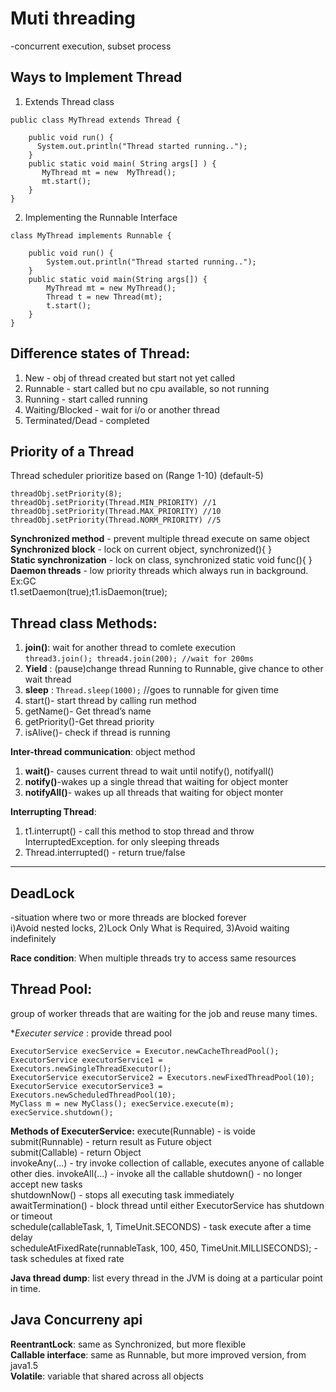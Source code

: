 # Muti threading
-concurrent execution, subset process  

## Ways to Implement Thread
1. Extends Thread class  
```
public class MyThread extends Thread {
     
    public void run() {
      System.out.println("Thread started running..");
    }
    public static void main( String args[] ) {
       MyThread mt = new  MyThread();
       mt.start();
    }
}
```
2. Implementing the Runnable Interface
```
class MyThread implements Runnable {

    public void run() {
        System.out.println("Thread started running..");
    }
    public static void main(String args[]) {
        MyThread mt = new MyThread();
        Thread t = new Thread(mt);
        t.start();
    }
}
```
## Difference states of Thread:
1. New - obj of thread created but start not yet called  
2. Runnable - start called but no cpu available, so not running  
3. Running - start called running  
4. Waiting/Blocked - wait for i/o or another thread  
5. Terminated/Dead - completed  
	
## Priority of a Thread  
Thread scheduler prioritize based on (Range 1-10) (default-5)
```
threadObj.setPriority(8);
threadObj.setPriority(Thread.MIN_PRIORITY) //1
threadObj.setPriority(Thread.MAX_PRIORITY) //10
threadObj.setPriority(Thread.NORM_PRIORITY) //5
```

**Synchronized method** - prevent multiple thread execute on same object  
**Synchronized block** - lock on current object, synchronized(){ }  
**Static synchronization** - lock on class, synchronized static void func(){  }   
**Daemon threads** - low priority threads which always run in background. Ex:GC     
t1.setDaemon(true);t1.isDaemon(true);   

## Thread class Methods:
1. **join()**: wait for another thread to comlete execution  
   ```thread3.join(); thread4.join(200); //wait for 200ms```       
2. **Yield** : (pause)change thread Running to Runnable, give chance to other wait thread 
3. **sleep** : ```Thread.sleep(1000);``` //goes to runnable for given time  
4. start()- start thread by calling run method  
5. getName()- Get thread’s name  
6. getPriority()-Get thread priority  
7. isAlive()- check if thread is running  

**Inter-thread communication**: object method  
1. **wait()**- causes current thread to wait until notify(), notifyall()  
2. **notify()**-wakes up a single thread that waiting for object monter    
3. **notifyAll()**- wakes up all threads that waiting for object monter  

**Interrupting Thread**:  
1. t1.interrupt() - call this method to stop thread and throw InterruptedException. for only sleeping threads    
2. Thread.interrupted() - return true/false   
---
## DeadLock  
-situation where two or more threads are blocked forever  
i)Avoid nested locks, 2)Lock Only What is Required, 3)Avoid waiting indefinitely  

**Race condition**: When multiple threads try to access same resources 

## Thread Pool:   
group of worker threads that are waiting for the job and reuse many times.    

**Executer service* : provide thread pool  
```
ExecutorService execService = Executor.newCacheThreadPool();
ExecutorService executorService1 = Executors.newSingleThreadExecutor();
ExecutorService executorService2 = Executors.newFixedThreadPool(10);
ExecutorService executorService3 = Executors.newScheduledThreadPool(10);
MyClass m = new MyClass(); execService.execute(m); 
execService.shutdown();
```

**Methods of ExecuterService:**
execute(Runnable)  - is voide
submit(Runnable)  - return result as Future object  
submit(Callable)  - return Object  
invokeAny(...)  - try invoke collection of callable, executes anyone of callable other dies.
invokeAll(...)  - invoke all the callable
shutdown() - no longer accept new tasks   
shutdownNow() - stops all executing task immediately  
awaitTermination() - block thread until either ExecutorService has shutdown or timeout    
schedule(callableTask, 1, TimeUnit.SECONDS) - task execute after a time delay  
scheduleAtFixedRate(runnableTask, 100, 450, TimeUnit.MILLISECONDS); - task schedules at fixed rate  

**Java thread dump**: list every thread in the JVM is doing at a particular point in time.   
## Java Concurreny api  
**ReentrantLock**: same as Synchronized, but more flexible  
**Callable interface**: same as Runnable, but more improved version, from java1.5  
**Volatile**: variable that shared across all objects  
